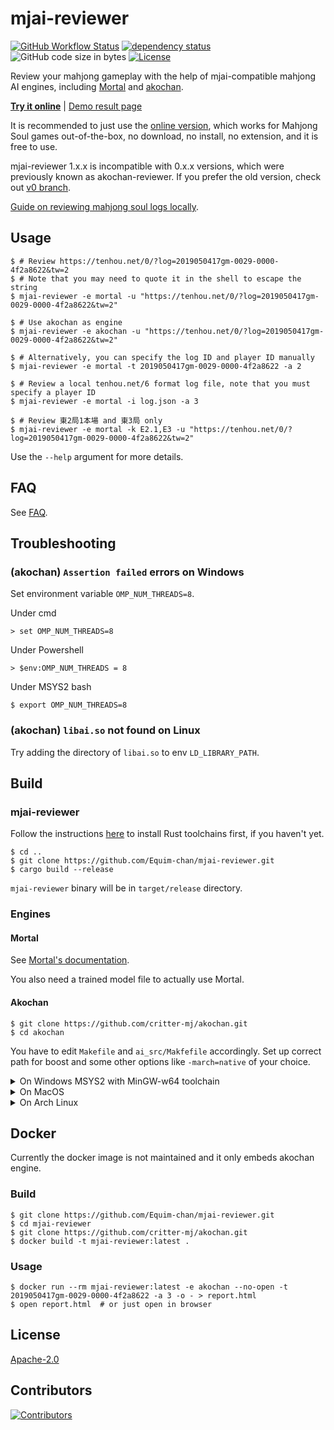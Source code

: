 # mjai-reviewer

[![GitHub Workflow Status](https://github.com/Equim-chan/mjai-reviewer/workflows/build/badge.svg)](https://github.com/Equim-chan/mjai-reviewer/actions)
[![dependency status](https://deps.rs/repo/github/Equim-chan/mjai-reviewer/status.svg)](https://deps.rs/repo/github/Equim-chan/mjai-reviewer)
![GitHub code size in bytes](https://img.shields.io/github/languages/code-size/Equim-chan/mjai-reviewer)
[![License](https://img.shields.io/github/license/Equim-chan/mjai-reviewer)](https://github.com/Equim-chan/mjai-reviewer/blob/master/LICENSE)

Review your mahjong gameplay with the help of mjai-compatible mahjong AI engines, including [Mortal](https://github.com/Equim-chan/Mortal) and [akochan](https://github.com/critter-mj/akochan).

**[Try it online](https://mjai.ekyu.moe)** | [Demo result page](https://gh.ekyu.moe/mjai-reviewer-demo.html)

It is recommended to just use the [online version](https://mjai.ekyu.moe), which works for Mahjong Soul games out-of-the-box, no download, no install, no extension, and it is free to use.

mjai-reviewer 1.x.x is incompatible with 0.x.x versions, which were previously known as akochan-reviewer. If you prefer the old version, check out [v0 branch](https://github.com/Equim-chan/mjai-reviewer/tree/v0).

[Guide on reviewing mahjong soul logs locally](https://github.com/Equim-chan/mjai-reviewer/blob/master/mjsoul.adoc).

## Usage
```console
$ # Review https://tenhou.net/0/?log=2019050417gm-0029-0000-4f2a8622&tw=2
$ # Note that you may need to quote it in the shell to escape the string
$ mjai-reviewer -e mortal -u "https://tenhou.net/0/?log=2019050417gm-0029-0000-4f2a8622&tw=2"

$ # Use akochan as engine
$ mjai-reviewer -e akochan -u "https://tenhou.net/0/?log=2019050417gm-0029-0000-4f2a8622&tw=2"

$ # Alternatively, you can specify the log ID and player ID manually
$ mjai-reviewer -e mortal -t 2019050417gm-0029-0000-4f2a8622 -a 2

$ # Review a local tenhou.net/6 format log file, note that you must specify a player ID
$ mjai-reviewer -e mortal -i log.json -a 3

$ # Review 東2局1本場 and 東3局 only
$ mjai-reviewer -e mortal -k E2.1,E3 -u "https://tenhou.net/0/?log=2019050417gm-0029-0000-4f2a8622&tw=2"
```

Use the `--help` argument for more details.

## FAQ
See [FAQ](https://github.com/Equim-chan/mjai-reviewer/blob/master/faq.md).

## Troubleshooting
### (akochan) `Assertion failed` errors on Windows
Set environment variable `OMP_NUM_THREADS=8`.

Under cmd
```console
> set OMP_NUM_THREADS=8
```

Under Powershell
```console
> $env:OMP_NUM_THREADS = 8
```

Under MSYS2 bash
```console
$ export OMP_NUM_THREADS=8
```

### (akochan) `libai.so` not found on Linux
Try adding the directory of `libai.so` to env `LD_LIBRARY_PATH`.


## Build
### mjai-reviewer
Follow the instructions [here](https://www.rust-lang.org/learn/get-started) to install Rust toolchains first, if you haven't yet.

```console
$ cd ..
$ git clone https://github.com/Equim-chan/mjai-reviewer.git
$ cargo build --release
```

`mjai-reviewer` binary will be in `target/release` directory.

### Engines
#### Mortal
See [Mortal's documentation](https://mortal.ekyu.moe/user/build.html).

You also need a trained model file to actually use Mortal.

#### Akochan
```console
$ git clone https://github.com/critter-mj/akochan.git
$ cd akochan
```

You have to edit `Makefile` and `ai_src/Makfefile` accordingly. Set up correct path for boost and some other options like `-march=native` of your choice.

<details><summary>On Windows MSYS2 with MinGW-w64 toolchain</summary>
<p>

```console
$ pacman -Syu mingw-w64-x86_64-{toolchain,boost}
```

Edit `Makefile`:

```Makefile
LIBS = -lboost_system-mt -lws2_32 -L./ -lai -s
```

Edit `ai_src/Makefile`:

```Makefile
LIBS = -lboost_system-mt -lws2_32
```

```console
$ cd ai_src
$ make
$ cd ..
$ make
```

</p>
</details>

<details><summary>On MacOS</summary>
<p>

```console
$ brew install llvm libomp boost
$ cd ai_src
$ make -f Makefile_MacOS
$ cd ..
$ make -f Makefile_MacOS
```

</p>
</details>

<details><summary>On Arch Linux</summary>
<p>

```console
$ sudo pacman -Syu base-devel boost
$ make -f Makefile_Linux
$ cd ..
$ make -f Makefile_Linux
```

</p>
</details>

## Docker
Currently the docker image is not maintained and it only embeds akochan engine.

### Build
```console
$ git clone https://github.com/Equim-chan/mjai-reviewer.git
$ cd mjai-reviewer
$ git clone https://github.com/critter-mj/akochan.git
$ docker build -t mjai-reviewer:latest .
```

### Usage
```console
$ docker run --rm mjai-reviewer:latest -e akochan --no-open -t 2019050417gm-0029-0000-4f2a8622 -a 3 -o - > report.html
$ open report.html  # or just open in browser
```

## License
[Apache-2.0](https://github.com/Equim-chan/mjai-reviewer/blob/master/LICENSE)

## Contributors
[![Contributors](https://contrib.rocks/image?repo=Equim-chan/mjai-reviewer)](https://github.com/Equim-chan/mjai-reviewer/graphs/contributors)
